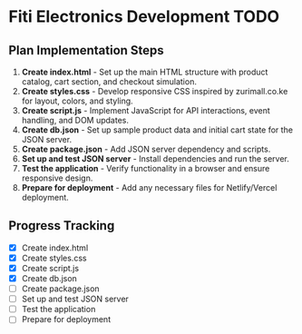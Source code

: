  # Fiti Electronics Development TODO

## Plan Implementation Steps

1. **Create index.html** - Set up the main HTML structure with product catalog, cart section, and checkout simulation.
2. **Create styles.css** - Develop responsive CSS inspired by zurimall.co.ke for layout, colors, and styling.
3. **Create script.js** - Implement JavaScript for API interactions, event handling, and DOM updates.
4. **Create db.json** - Set up sample product data and initial cart state for the JSON server.
5. **Create package.json** - Add JSON server dependency and scripts.
6. **Set up and test JSON server** - Install dependencies and run the server.
7. **Test the application** - Verify functionality in a browser and ensure responsive design.
8. **Prepare for deployment** - Add any necessary files for Netlify/Vercel deployment.

## Progress Tracking

- [x] Create index.html
- [x] Create styles.css
- [x] Create script.js
- [x] Create db.json
- [ ] Create package.json
- [ ] Set up and test JSON server
- [ ] Test the application
- [ ] Prepare for deployment
